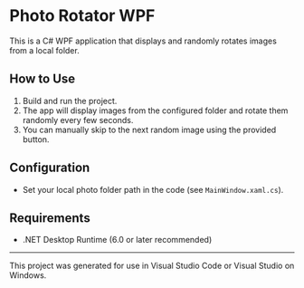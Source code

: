 # Photo Rotator WPF

This is a C# WPF application that displays and randomly rotates images from a local folder. 

## How to Use
1. Build and run the project.
2. The app will display images from the configured folder and rotate them randomly every few seconds.
3. You can manually skip to the next random image using the provided button.

## Configuration
- Set your local photo folder path in the code (see `MainWindow.xaml.cs`).

## Requirements
- .NET Desktop Runtime (6.0 or later recommended)

---

This project was generated for use in Visual Studio Code or Visual Studio on Windows.
